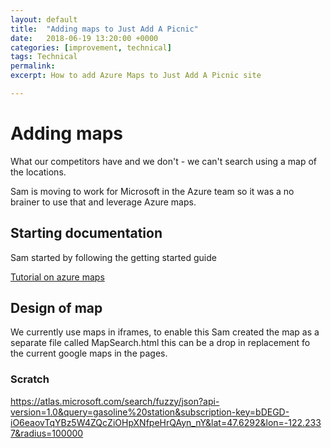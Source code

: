 ```yaml
---
layout: default
title:  "Adding maps to Just Add A Picnic"
date:   2018-06-19 13:20:00 +0000
categories: [improvement, technical]
tags: Technical
permalink: 
excerpt: How to add Azure Maps to Just Add A Picnic site

---
```


# Adding maps

What our competitors have and we don't - we can't search using a map of the locations.

Sam is moving to work for Microsoft in the Azure team so it was a no brainer to use that and leverage Azure maps.

## Starting documentation

Sam started by following the getting started guide

[Tutorial on azure maps](https://docs.microsoft.com/en-us/azure/azure-maps/tutorial-search-location)

## Design of map

We currently use maps in iframes, to enable this Sam created the map as a separate file called MapSearch.html this can be a drop in replacement fo the current google maps in the pages.

### Scratch

https://atlas.microsoft.com/search/fuzzy/json?api-version=1.0&query=gasoline%20station&subscription-key=bDEGD-iO6eaovTqYBz5W4ZQcZiOHpXNfpeHrQAyn_nY&lat=47.6292&lon=-122.2337&radius=100000